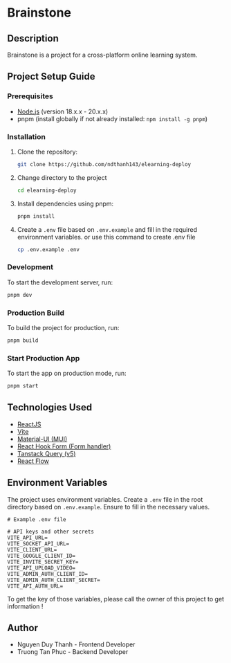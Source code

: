# Brainstone

## Description

Brainstone is a project for a cross-platform online learning system.

## Project Setup Guide

### Prerequisites

- [Node.js](https://nodejs.org/en/download/package-manager) (version 18.x.x - 20.x.x)
- pnpm (install globally if not already installed: `npm install -g pnpm`)

### Installation

1. Clone the repository:

   ```bash
   git clone https://github.com/ndthanh143/elearning-deploy
   ```

2. Change directory to the project
   ```bash
   cd elearning-deploy
   ```
3. Install dependencies using pnpm:

   ```bash
   pnpm install
   ```

4. Create a `.env` file based on `.env.example` and fill in the required environment variables. or use this command to create .env file
   ```bash
   cp .env.example .env
   ```

### Development

To start the development server, run:

```bash
pnpm dev
```

### Production Build

To build the project for production, run:

```bash
pnpm build
```

### Start Production App

To start the app on production mode, run:

```bash
pnpm start
```

## Technologies Used

- [ReactJS](https://react.dev/)
- [Vite](https://vitejs.dev/)
- [Material-UI (MUI)](https://mui.com/)
- [React Hook Form (Form handler)](https://react-hook-form.com/)
- [Tanstack Query (v5)](https://tanstack.com/query/latest)
- [React Flow](https://reactflow.dev/)

## Environment Variables

The project uses environment variables. Create a `.env` file in the root directory based on `.env.example`. Ensure to fill in the necessary values.

```
# Example .env file

# API keys and other secrets
VITE_API_URL=
VITE_SOCKET_API_URL=
VITE_CLIENT_URL=
VITE_GOOGLE_CLIENT_ID=
VITE_INVITE_SECRET_KEY=
VITE_API_UPLOAD_VIDEO=
VITE_ADMIN_AUTH_CLIENT_ID=
VITE_ADMIN_AUTH_CLIENT_SECRET=
VITE_API_AUTH_URL=
```

To get the key of those variables, please call the owner of this project to get information !

## Author

- Nguyen Duy Thanh - Frontend Developer
- Truong Tan Phuc - Backend Developer

